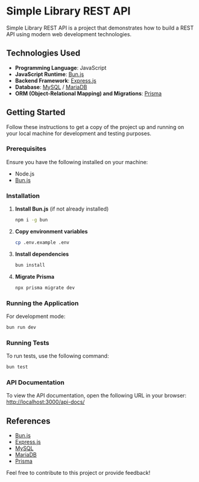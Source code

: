 # Simple Library REST API

Simple Library REST API is a project that demonstrates how to build a REST API using modern web development technologies.

## Technologies Used

- **Programming Language**: JavaScript
- **JavaScript Runtime**: [Bun.js](https://bun.sh/)
- **Backend Framework**: [Express.js](https://expressjs.com/)
- **Database**: [MySQL](https://www.mysql.com/) / [MariaDB](https://mariadb.org/)
- **ORM (Object-Relational Mapping) and Migrations**: [Prisma](https://www.prisma.io/)

## Getting Started

Follow these instructions to get a copy of the project up and running on your local machine for development and testing purposes.

### Prerequisites

Ensure you have the following installed on your machine:
- Node.js
- [Bun.js](https://bun.sh/)

### Installation

1. **Install Bun.js** (if not already installed)
    ```sh
    npm i -g bun
    ```

2. **Copy environment variables**
    ```sh
    cp .env.example .env
    ```

3. **Install dependencies**
    ```sh
    bun install
    ```

4. **Migrate Prisma**
    ```sh
    npx prisma migrate dev
    ```

### Running the Application

For development mode:
```sh
bun run dev
```

### Running Tests

To run tests, use the following command:
```sh
bun test
```

### API Documentation

To view the API documentation, open the following URL in your browser:
[http://localhost:3000/api-docs/](http://localhost:3000/api-docs/)

## References

- [Bun.js](https://bun.sh/)
- [Express.js](https://expressjs.com/)
- [MySQL](https://www.mysql.com/)
- [MariaDB](https://mariadb.org/)
- [Prisma](https://www.prisma.io/)

Feel free to contribute to this project or provide feedback!